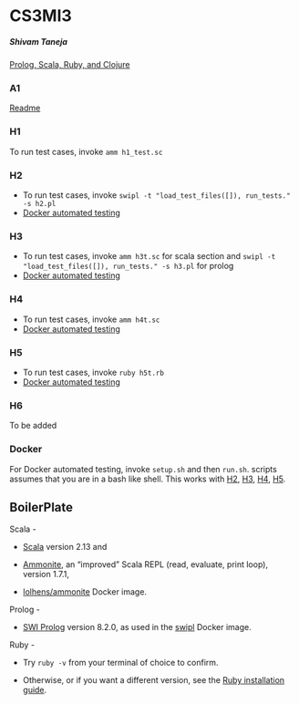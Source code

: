 # CS3MI3
##### Shivam Taneja
 [Prolog, Scala, Ruby, and Clojure](#download)

### A1
[Readme]()
### H1
To run test cases, invoke `amm h1_test.sc`

### <a name="H2"></a>H2
* To run test cases, invoke `swipl -t "load_test_files([]), run_tests." -s h2.pl`
* [Docker automated testing](#docker)



### <a name="H3"></a>H3
* To run test cases, invoke `amm h3t.sc` for scala section and `swipl -t "load_test_files([]), run_tests." -s h3.pl` for prolog 
* [Docker automated testing](#docker)


### <a name="H4"></a>H4
* To run test cases, invoke `amm h4t.sc`
* [Docker automated testing](#docker)


### <a name="H5"></a>H5
* To run test cases, invoke `ruby h5t.rb`
* [Docker automated testing](#docker)

### <a name="H6"></a>H6
To be added

### <a name="docker"></a>Docker
For Docker automated testing, invoke `setup.sh` and then `run.sh`. scripts assumes that you are in a bash like shell. 
This works with [H2](#H2), [H3](#H3), [H4](#H4), [H5](#H5).

## <a name="download"></a>BoilerPlate

Scala - 
*   [Scala](https://scala-lang.org/) version 2.13 and
*    [Ammonite](https://ammonite.io/), an “improved” Scala REPL (read, evaluate, print loop), version 1.7.1,

* [lolhens/ammonite](https://hub.docker.com/r/lolhens/ammonite/) Docker image.

Prolog -
 * [SWI Prolog](https://www.swi-prolog.org/) version 8.2.0, as used in the [swipl](https://hub.docker.com/_/swipl/) Docker image.  

Ruby - 
* Try `ruby -v` from your terminal of choice to confirm.
    
* Otherwise, or if you want a different version, see the [Ruby installation guide](https://www.ruby-lang.org/en/documentation/installation/#rubyinstaller). 
